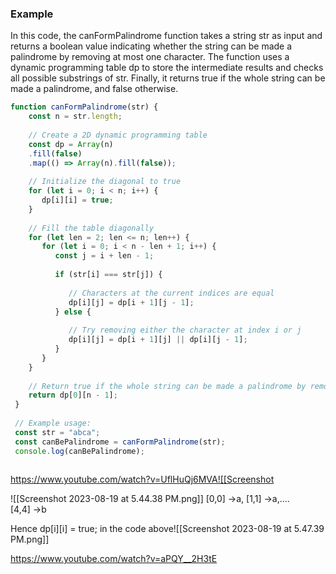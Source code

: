 

### Example

In this code, the canFormPalindrome function takes a string str as input and returns a boolean value indicating whether the string can be made a palindrome by removing at most one character. The function uses a dynamic programming table dp to store the intermediate results and checks all possible substrings of str. Finally, it returns true if the whole string can be made a palindrome, and false otherwise.

```js
function canFormPalindrome(str) {
    const n = str.length;
  
    // Create a 2D dynamic programming table
    const dp = Array(n)
    .fill(false)
    .map(() => Array(n).fill(false));
  
    // Initialize the diagonal to true
    for (let i = 0; i < n; i++) {
       dp[i][i] = true;
    }
  
    // Fill the table diagonally
    for (let len = 2; len <= n; len++) {
       for (let i = 0; i < n - len + 1; i++) {
          const j = i + len - 1;
     
          if (str[i] === str[j]) {
          
             // Characters at the current indices are equal
             dp[i][j] = dp[i + 1][j - 1];
          } else {
          
             // Try removing either the character at index i or j
             dp[i][j] = dp[i + 1][j] || dp[i][j - 1];
          }
       }
    }
  
    // Return true if the whole string can be made a palindrome by removing at most one character
    return dp[0][n - 1];
 }
  
 // Example usage:
 const str = "abca";
 const canBePalindrome = canFormPalindrome(str);
 console.log(canBePalindrome); 
 

```

https://www.youtube.com/watch?v=UflHuQj6MVA![[Screenshot 


![[Screenshot 2023-08-19 at 5.44.38 PM.png]]
[0,0] →a, [1,1] →a,.... [4,4] →b


Hence        dp[i][i] = true; in the code above![[Screenshot 2023-08-19 at 5.47.39 PM.png]]

https://www.youtube.com/watch?v=aPQY__2H3tE